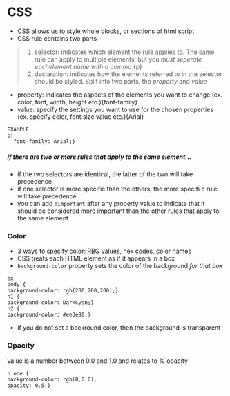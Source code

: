 # CSS
- CSS allows us to style whole blocks, or sections of html script
- CSS rule contains two parts
> 1. selector: indicates which element the rule applies to. The same rule can apply to multiple elements, but you *must seperate eachelement name with a comma* {p}
> 2. declaration: indicates how the elements referred to in the selector should be styled.  Split into two parts, the *property* and *value*
- property: indicates the aspects of the elements you want to change (ex. color, font, width, height etc.){font-family}
- value: specify the settings you want to use for the chosen properties (ex. specify color, font size value etc.){Arial}
```
EXAMPLE
p{
  font-family: Arial;}
```
##### If there are two or more rules that apply to the same element...
- if the two selectors are identical, the latter of the two will take precedence
- if one selector is more specific than the others, the more specifi c rule will take precedence
- you can add `!important` after any property value to indicate that it should be considered more important than the other rules that apply to the same element

### Color
- 3 ways to specify color: RBG values, hex codes, color names
- CSS treats each HTML element as if it appears in a box
- `background-color` property sets the color of the background *for that box*
```
ex
body {
background-color: rgb(200,200,200);} 
h1 {
background-color: DarkCyan;}
h2 {
background-color: #ee3e80;}
```
- if you do not set a backround color, then the background is transparent

### Opacity
value is a number between 0.0 and 1.0 and relates to % opacity
```
p.one {
background-color: rgb(0,0,0);
opacity: 0.5;}
```
